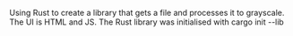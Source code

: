 Using Rust to create a library that gets a file and processes it to grayscale.
The UI is HTML and JS.
The Rust library was initialised with 
    cargo init --lib